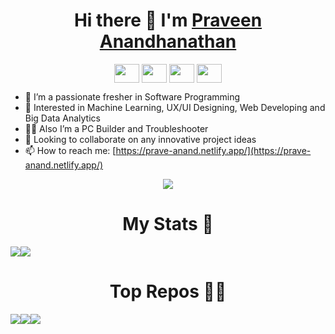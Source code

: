 <h1 align="center">Hi there 👋 I'm <a href="https://prave-anand.netlify.app/" >Praveen Anandhanathan</a></h1>
<p align="center">
    <a href="https://www.facebook.com/prave.anand.24/" target="blank"><img align="center" src="https://raw.githubusercontent.com/rahuldkjain/github-profile-readme-generator/master/src/images/icons/Social/facebook.svg" height="30" width="40" /></a>
    <a href="https://www.linkedin.com/in/praveen-anandhanathan-6475916b/" target="blank"><img align="center" src="https://raw.githubusercontent.com/rahuldkjain/github-profile-readme-generator/master/src/images/icons/Social/linked-in-alt.svg" height="30" width="40" /></a>
    <a href="https://github.com/PraveenAnandhanathan" target="blank"><img align="center" src="https://raw.githubusercontent.com/rahuldkjain/github-profile-readme-generator/master/src/images/icons/Social/github.svg" height="30" width="40" /></a>
    <a href="https://www.youtube.com/channel/UCzI3K9MAH4Y6SYxWRyOmo9w" target="blank"><img align="center" src="https://raw.githubusercontent.com/rahuldkjain/github-profile-readme-generator/master/src/images/icons/Social/youtube.svg" height="30" width="40" /></a>
</p>

- 🔭 I’m a passionate fresher in Software Programming 
- 🙌 Interested in Machine Learning, UX/UI Designing, Web Developing and Big Data Analytics
- 🐱‍🏍 Also I’m a PC Builder and Troubleshooter
- 👯 Looking to collaborate on any innovative project ideas
- 📫 How to reach me: [https://prave-anand.netlify.app/](https://prave-anand.netlify.app/)

<p align="center">
    <img class="img" src="https://enovk8ftoyl6a8o.m.pipedream.net" />
</p>





<h1 align="center" font>My Stats 🌟</h1>

<div style="display: flex; flex-direction: row;">
    <img class="img" src="https://github-readme-stats.vercel.app/api?username=PraveenAnandhanathan&theme=tokyonight" />
    <img class="img" src="https://github-readme-stats.vercel.app/api/top-langs/?username=PraveenAnandhanathan&hide=css,scss,html&theme=tokyonight" />
</div>




<h1 align="center" font>Top Repos 🐱‍👤</h1>

<div style="display: flex; flex-direction: row;">
    <img class="img" src="https://github-readme-stats.vercel.app/api/pin/?username=PraveenAnandhanathan&repo=email_encryption_tamilcipher" />
    <img class="img" src="https://github-readme-stats.vercel.app/api/pin/?username=PraveenAnandhanathan&repo=machine_health_classification" />
    <img class="img" src="https://github-readme-stats.vercel.app/api/pin/?username=PraveenAnandhanathan&repo=edu_tour" />
</div>



